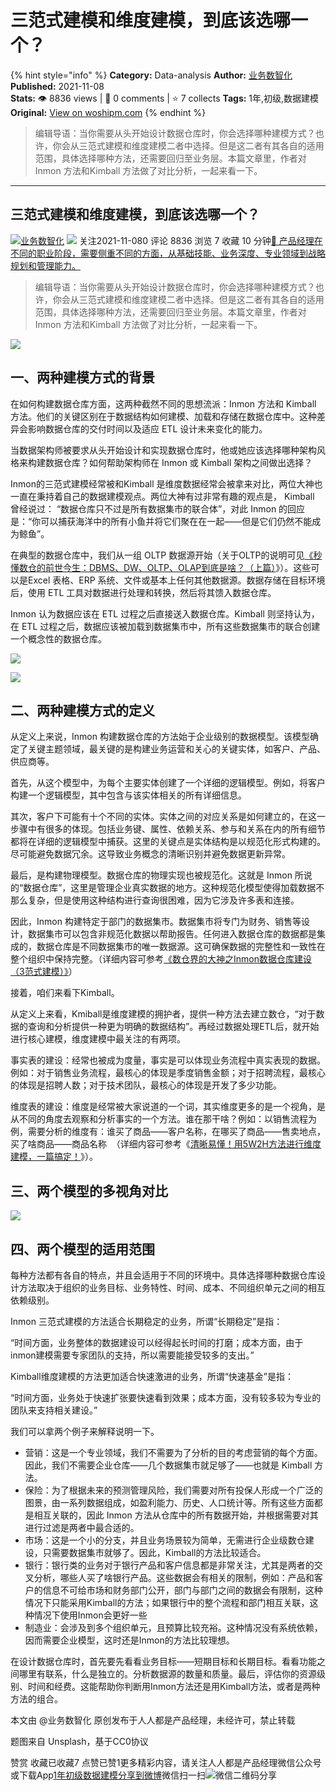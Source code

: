 # 三范式建模和维度建模，到底该选哪一个？
{% hint style="info" %}
**Category:** Data-analysis
**Author:** [业务数智化](https://www.woshipm.com/u/633959)
**Published:** 2021-11-08  
**Stats:** 👁️ 8836 views | 💬 0 comments | ⭐ 7 collects
**Tags:** 1年,初级,数据建模
**Original:** [View on woshipm.com](https://www.woshipm.com/data-analysis/5206904.html)
{% endhint %}
> 编辑导语：当你需要从头开始设计数据仓库时，你会选择哪种建模方式？也许，你会从三范式建模和维度建模二者中选择。但是这二者有其各自的适用范围，具体选择哪种方法，还需要回归至业务层。本篇文章里，作者对Inmon 方法和Kimball 方法做了对比分析，一起来看一下。

---

## 三范式建模和维度建模，到底该选哪一个？

[![](https://image.woshipm.com/wp-files/2021/09/gpkviHfeJhAREqytPYRw.png!/both/72x72)](https://www.woshipm.com/u/633959)[业务数智化](https://www.woshipm.com/u/633959) ![](https://static.woshipm.com/tag/1101_1@2x.png) 关注2021-11-080 评论 8836 浏览 7 收藏 10 分钟[🔗 产品经理在不同的职业阶段，需要侧重不同的方面，从基础技能、业务深度、专业领域到战略规划和管理能力。](https://ke.qidianla.com/courses/90pm)

> 编辑导语：当你需要从头开始设计数据仓库时，你会选择哪种建模方式？也许，你会从三范式建模和维度建模二者中选择。但是这二者有其各自的适用范围，具体选择哪种方法，还需要回归至业务层。本篇文章里，作者对Inmon 方法和Kimball 方法做了对比分析，一起来看一下。

![](https://image.woshipm.com/wp-files/2021/11/COJZEkLhucm0R5CBbZo8.jpg)

## 一、两种建模方式的背景

在如何构建数据仓库方面，这两种截然不同的思想流派：Inmon 方法和 Kimball 方法。他们的关键区别在于数据结构如何建模、加载和存储在数据仓库中。这种差异会影响数据仓库的交付时间以及适应 ETL 设计未来变化的能力。

当数据架构师被要求从头开始设计和实现数据仓库时，他或她应该选择哪种架构风格来构建数据仓库？如何帮助架构师在 Inmon 或 Kimball 架构之间做出选择？

Inmon的三范式建模经常被和Kimball 是维度数据经常会被拿来对比，两位大神也一直在秉持着自己的数据建模观点。两位大神有过非常有趣的观点是， Kimball 曾经说过： “数据仓库只不过是所有数据集市的联合体”，对此 Inmon 的回应是：“你可以捕获海洋中的所有小鱼并将它们聚在在一起——但是它们仍然不能成为鲸鱼”。

在典型的数据仓库中，我们从一组 OLTP 数据源开始（关于OLTP的说明可见[《秒懂数仓的前世今生：DBMS、DW、OLTP、OLAP到底是啥？（上篇）](http://www.woshipm.com/data-analysis/5188427.html)》）。这些可以是Excel 表格、ERP 系统、文件或基本上任何其他数据源。数据存储在目标环境后，使用 ETL 工具对数据进行处理和转换，然后将其馈入数据仓库。

Inmon 认为数据应该在 ETL 过程之后直接送入数据仓库。Kimball 则坚持认为，在 ETL 过程之后，数据应该被加载到数据集市中，所有这些数据集市的联合创建一个概念性的数据仓库。

![](https://image.woshipm.com/wp-files/2021/11/XjzfQIFJUzj3luSgRRCV.png)

![](https://image.woshipm.com/wp-files/2021/11/mDEJHFd9K68PHaWyE41b.png)

## 二、两种建模方式的定义

从定义上来说，Inmon 构建数据仓库的方法始于企业级别的数据模型。该模型确定了关键主题领域，最关键的是构建业务运营和关心的关键实体，如客户、产品、供应商等。

首先，从这个模型中，为每个主要实体创建了一个详细的逻辑模型。例如，将客户构建一个逻辑模型，其中包含与该实体相关的所有详细信息。

其次，客户下可能有十个不同的实体。实体之间的对应关系是如何建立的，在这一步骤中有很多的体现。包括业务键、属性、依赖关系、参与和关系在内的所有细节都将在详细的逻辑模型中捕获。这里的关键点是实体结构是以规范化形式构建的。尽可能避免数据冗余。这导致业务概念的清晰识别并避免数据更新异常。

最后，是构建物理模型。数据仓库的物理实现也被规范化。这就是 Inmon 所说的“数据仓库”，这里是管理企业真实数据的地方。这种规范化模型使得加载数据不那么复杂，但是使用这种结构进行查询很困难，因为它涉及许多表和连接。

因此，Inmon 构建特定于部门的数据集市。数据集市将专门为财务、销售等设计，数据集市可以包含非规范化数据以帮助报告。任何进入数据仓库的数据都是集成的，数据仓库是不同数据集市的唯一数据源。这可确保数据的完整性和一致性在整个组织中保持完整。（详细内容可参考[《数仓界的大神之Inmon数据仓库建设（3范式建模）》](http://www.woshipm.com/data-analysis/5182829.html)）

接着，咱们来看下Kimball。

从定义上来看，Kmiball是维度建模的拥护者，提供一种方法去建立数仓，“对于数据的查询和分析提供一种更为明确的数据结构”。再经过数据处理ETL后，就开始进行核心建模，维度建模中最关注的有两项。

事实表的建设：经常也被成为度量，事实是可以体现业务流程中真实表现的数据。例如：对于销售业务流程，最核心的体现是季度销售金额；对于招聘流程，最核心的体现是招聘人数；对于技术团队，最核心的体现是开发了多少功能。

维度表的建设：维度是经常被大家说道的一个词，其实维度更多的是一个视角，是从不同的角度去观察和分析事实的一个方法。谁在那干啥？例如：以销售流程为例，需要分析的维度有：谁买了商品——客户名称，在哪买了商品——售卖地点，买了啥商品——商品名称  （详细内容可参考《[清晰易懂！用5W2H方法进行维度建模，一篇搞定！](http://www.woshipm.com/data-analysis/5198422.html)》）。

## 三、两个模型的多视角对比

![](https://image.woshipm.com/wp-files/2021/11/cNpX7NhhnKFMEYPROyu2.png)

## 四、两个模型的适用范围

每种方法都有各自的特点，并且会适用于不同的环境中。具体选择哪种数据仓库设计方法取决于组织的业务目标、业务特性、时间、成本、不同组织单元之间的相互依赖级别。

Inmon 三范式建模的方法适合长期稳定的业务，所谓“长期稳定”是指：

“时间方面，业务整体的数据建设可以经得起长时间的打磨；成本方面，由于inmon建模需要专家团队的支持，所以需要能接受较多的支出。”

Kimball维度建模的方法更加适合快速激进的业务，所谓“快速基金”是指：

“时间方面，业务处于快速扩张要快速看到效果；成本方面，没有较多较为专业的团队来支持相关建设。”

我们可以拿两个例子来解释说明一下。

*   营销：这是一个专业领域，我们不需要为了分析的目的考虑营销的每个方面。因此，我们不需要企业仓库——几个数据集市就足够了——也就是 Kimball 方法。
*   保险：为了根据未来的预测管理风险，我们需要对所有投保人形成一个广泛的图景，由一系列数据组成，如盈利能力、历史、人口统计等。所有这些方面都是相互关联的，因此 Inmon 方法从仓库中的所有数据开始，并根据需要对其进行过滤是两者中最合适的。
*   市场：这是一个小的分支，并且业务场景较为简单，无需进行企业级数仓建设，只需要数据集市就够了。因此，Kimball的方法比较适合。
*   银行：银行类的业务对于银行产品和客户信息都是非常关注，尤其是两者的交叉分析，哪些人买了啥银行产品。这些数据会有相关的限制，例如：产品和客户的信息不可给市场和财务部门公开，部门与部门之间的数据会有限制，这种情况下只能采用Kimball的方法；如果银行中的整个流程和部门相互关联，这种情况下使用Inmon会更好一些
*   制造业：会涉及到多个组织单元，且预算比较充裕。这种情况没有系统依赖，因而需要企业模型，这时还是Inmon的方法比较理想。

在设计数据仓库时，首先要先看看业务目标——短期目标和长期目标。看看功能之间哪里有联系，什么是独立的。分析数据源的数量和质量。最后，评估你的资源级别、时间和经费。这能帮助你判断用Inmon方法还是用Kimball方法，或者是两种方法的组合。

本文由 @业务数智化 原创发布于人人都是产品经理，未经许可，禁止转载

题图来自 Unsplash，基于CC0协议

赞赏 收藏已收藏7 点赞已赞1更多精彩内容，请关注人人都是产品经理微信公众号或下载App[1年](https://www.woshipm.com/tag/1%e5%b9%b4)[初级](https://www.woshipm.com/tag/%e5%88%9d%e7%ba%a7)[数据建模](https://www.woshipm.com/tag/%e6%95%b0%e6%8d%ae%e5%bb%ba%e6%a8%a1)[分享到微博](https://service.weibo.com/share/share.php?appkey=2775287854&title=三范式建模和维度建模，到底该选哪一个？&url=https://www.woshipm.com/data-analysis/5206904.html&pic=https://image.woshipm.com/wp-files/2021/11/COJZEkLhucm0R5CBbZo8.jpg)微信扫一扫![微信二维码](https://api.pwmqr.com/qrcode/create/?url=https://www.woshipm.com/data-analysis/5206904.html)分享